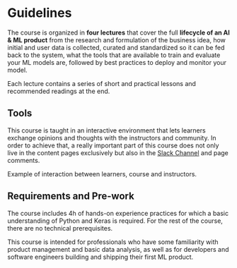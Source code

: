 # Guidelines

The course is organized in **four lectures** that cover the full **lifecycle of an AI & ML product** from the research and formulation of the business idea, how initial and user data is collected, curated and standardized so it can be fed back to the system, what the tools that are available to train and evaluate your ML models are, followed by best practices to deploy and monitor your model.

Each lecture contains a series of short and practical lessons and recommended readings at the end.

## Tools

This course is taught in an interactive environment that lets learners exchange opinions and thoughts with the instructors and community. In order to achieve that, a really important part of this course does not only live in the content pages exclusively but also in the [Slack Channel](https://productizeml.slack.com/join/shared_invite/zt-f5ygmpyq-sr5qQIpGURSC_SEigyDaww#/) and page comments.

Example of interaction between learners, course and instructors.

## Requirements and Pre-work

The course includes 4h of hands-on experience practices for which a basic understanding of Python and Keras is required. For the rest of the course, there are no technical prerequisites.

This course is intended for professionals who have some familiarity with product management and basic data analysis, as well as for developers and software engineers building and shipping their first ML product.

